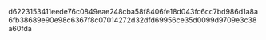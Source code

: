 d6223153411eede76c0849eae248cba58f8406fe18d043fc6cc7bd986d1a8a6fb38689e90e98c6367f8c07014272d32dfd69956ce35d0099d9709e3c38a60fda
